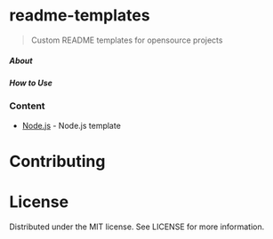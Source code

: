 # readme-templates
> Custom README templates for opensource projects


##### About

##### How to Use


### Content

 * [Node.js](node.js-README.md) -  Node.js template

# Contributing

# License
Distributed under the MIT license. See LICENSE for more information.
